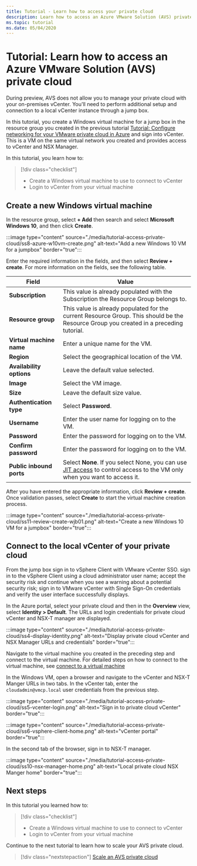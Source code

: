 ```yaml
---
title: Tutorial - Learn how to access your private cloud
description: Learn how to access an Azure VMware Solution (AVS) private cloud
ms.topic: tutorial
ms.date: 05/04/2020
---
```


# Tutorial: Learn how to access an Azure VMware Solution (AVS) private cloud

During preview, AVS does not allow you to manage your private cloud with your on-premises vCenter. You'll need to perform additional setup and connection to a local vCenter instance through a jump box. 

In this tutorial, you create a Windows virtual machine for a jump box in the resource group you created in the previous tutorial [Tutorial: Configure networking for your VMware private cloud in Azure](tutorial-configure-networking.md) and sign into vCenter. This is a VM on the same virtual network you created and provides access to vCenter and NSX Manager. 

In this tutorial, you learn how to:

> [!div class="checklist"]
> * Create a Windows virtual machine to use to connect to vCenter
> * Login to vCenter from your virtual machine

## Create a new Windows virtual machine

In the resource group, select **+ Add** then search and select **Microsoft Windows 10**, and then click **Create**.

:::image type="content" source="./media/tutorial-access-private-cloud/ss8-azure-w10vm-create.png" alt-text="Add a new Windows 10 VM for a jumpbox" border="true":::

Enter the required information in the fields, and then select **Review + create**. For more information on the fields, see the following table.

| Field | Value |
| --- | --- |
| **Subscription** | This value is already populated with the Subscription the Resource Group belongs to. |
| **Resource group** | This value is already populated for the current Resource Group. This should be the Resource Group you created in a preceding tutorial. |
| **Virtual machine name** | Enter a unique name for the VM. |
| **Region** | Select the geographical location of the VM. |
| **Availability options** | Leave the default value selected. |
| **Image** | Select the VM image. |
| **Size** | Leave the default size value. |
| **Authentication type**  | Select **Password**. |
| **Username** | Enter the user name for logging on to the VM. |
| **Password** | Enter the password for logging on to the VM. |
| **Confirm password** | Enter the password for logging on to the VM. |
| **Public inbound ports** | Select **None**. If you select None, you can use [JIT access](../security-center/security-center-just-in-time.md#jit-configure) to control access to the VM only when you want to access it.  |

After you have entered the appropriate information, click **Review + create**. Once validation passes, select **Create** to start the virtual machine creation process.

:::image type="content" source="./media/tutorial-access-private-cloud/ss11-review-create-wjb01.png" alt-text="Create a new Windows 10 VM for a jumpbox" border="true":::

## Connect to the local vCenter of your private cloud

From the jump box sign in to vSphere Client with VMware vCenter SSO. sign in to the vSphere Client using a cloud administrator user name; accept the security risk and continue when you see a warning about a potential security risk; sign in to VMware vCenter with Single Sign-On credentials and verify the user interface successfully displays.

In the Azure portal, select your private cloud and then in the **Overview** view, select **Identity > Default**. The URLs and login credentials for private cloud vCenter and NSX-T manager are displayed.

:::image type="content" source="./media/tutorial-access-private-cloud/ss4-display-identity.png" alt-text="Display private cloud vCenter and NSX Manager URLs and credentials" border="true":::

Navigate to the virtual machine you created in the preceding step and connect to the virtual machine. For detailed steps on how to connect to the virtual machine, see [connect to a virtual machine](../virtual-machines/windows/connect-logon.md#connect-to-the-virtual-machine)

In the Windows VM, open a browser and navigate to the vCenter and NSX-T Manger URLs in two tabs. In the vCenter tab, enter the `cloudadmin@vmcp.local` user credentials from the previous step.

:::image type="content" source="./media/tutorial-access-private-cloud/ss5-vcenter-login.png" alt-text="Sign in to private cloud vCenter" border="true":::

:::image type="content" source="./media/tutorial-access-private-cloud/ss6-vsphere-client-home.png" alt-text="vCenter portal" border="true":::

In the second tab of the browser, sign in to NSX-T manager.

:::image type="content" source="./media/tutorial-access-private-cloud/ss10-nsx-manager-home.png" alt-text="Local private cloud NSX Manger home" border="true":::

## Next steps

In this tutorial you learned how to:

> [!div class="checklist"]
> * Create a Windows virtual machine to use to connect to vCenter
> * Login to vCenter from your virtual machine

Continue to the next tutorial to learn how to scale your AVS private cloud.

> [!div class="nextstepaction"]
> [Scale an AVS private cloud](tutorial-scale-private-cloud.md)
